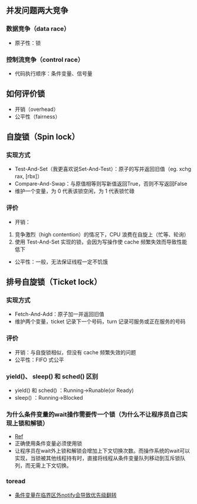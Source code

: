 ## 并发问题两大竞争
### 数据竞争（data race）
- 原子性：锁
### 控制流竞争（control race）
- 代码执行顺序：条件变量、信号量

## 如何评价锁
- 开销（overhead）
- 公平性（fairness）
## 自旋锁（Spin lock）
### 实现方式
- Test-And-Set（我更喜欢说Set-And-Test）：原子的写并返回旧值（eg. xchg rax, [rbx]）
- Compare-And-Swap：与原值相等则写新值返回True，否则不写返回False
- 维护一个变量，为 0 代表该锁空闲，为 1 代表锁忙碌
### 评价
- 开销： 
1. 竞争激烈（high contention）的情况下，CPU 浪费在自旋上（忙等、轮询）
2. 使用 Test-And-Set 实现的锁，会因为写操作使 cache 频繁失效而导致性能低下
- 公平性：一般，无法保证线程一定不饥饿

## 排号自旋锁（Ticket lock）
### 实现方式
- Fetch-And-Add：原子加一并返回旧值
- 维护两个变量，ticket 记录下一个号码，turn 记录可服务或正在服务的号码
### 评价
- 开销：与自旋锁相似，但没有 cache 频繁失效的问题
- 公平性：FIFO 式公平

### yield()、 sleep() 和 sched() 区别
- yield() 和 sched() ：Running->Runable(or Ready)
- sleep() ：Running->Blocked

### 为什么条件变量的wait操作需要传一个锁（为什么不让程序员自己实现上锁和解锁）
- [Ref](https://stackoverflow.com/a/46937081)
- 正确使用条件变量必须使用锁
- 让程序员在wait外上锁和解锁会增加上下文切换次数。而操作系统的wait可以实现，当锁被其他线程持有时，直接将线程从条件变量队列移动到互斥锁队列，而无需上下文切换。
### toread
- [条件变量在临界区外notify会导致优先级翻转](https://groups.google.com/g/comp.programming.threads/c/wEUgPq541v8/m/ZByyyS8acqMJ)
